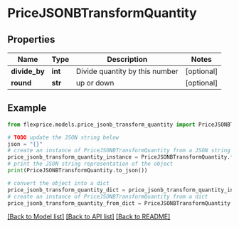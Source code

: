 # PriceJSONBTransformQuantity


## Properties

Name | Type | Description | Notes
------------ | ------------- | ------------- | -------------
**divide_by** | **int** | Divide quantity by this number | [optional] 
**round** | **str** | up or down | [optional] 

## Example

```python
from flexprice.models.price_jsonb_transform_quantity import PriceJSONBTransformQuantity

# TODO update the JSON string below
json = "{}"
# create an instance of PriceJSONBTransformQuantity from a JSON string
price_jsonb_transform_quantity_instance = PriceJSONBTransformQuantity.from_json(json)
# print the JSON string representation of the object
print(PriceJSONBTransformQuantity.to_json())

# convert the object into a dict
price_jsonb_transform_quantity_dict = price_jsonb_transform_quantity_instance.to_dict()
# create an instance of PriceJSONBTransformQuantity from a dict
price_jsonb_transform_quantity_from_dict = PriceJSONBTransformQuantity.from_dict(price_jsonb_transform_quantity_dict)
```
[[Back to Model list]](../README.md#documentation-for-models) [[Back to API list]](../README.md#documentation-for-api-endpoints) [[Back to README]](../README.md)


